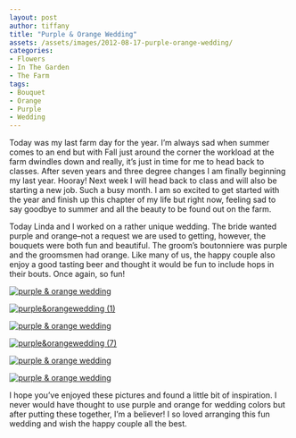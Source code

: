 ```yaml
---
layout: post
author: tiffany
title: "Purple & Orange Wedding"
assets: /assets/images/2012-08-17-purple-orange-wedding/
categories: 
- Flowers
- In The Garden
- The Farm
tags: 
- Bouquet
- Orange
- Purple
- Wedding
---
```


Today was my last farm day for the year. I’m always sad when summer comes to an end but with Fall just around the corner the workload at the farm dwindles down and really, it’s just in time for me to head back to classes. After seven years and three degree changes I am finally beginning my last year. Hooray! Next week I will head back to class and will also be starting a new job. Such a busy month. I am so excited to get started with the year and finish up this chapter of my life but right now, feeling sad to say goodbye to summer and all the beauty to be found out on the farm.

Today Linda and I worked on a rather unique wedding. The bride wanted purple and orange–not a request we are used to getting, however, the bouquets were both fun and beautiful. The groom’s boutonniere was purple and the groomsmen had orange. Like many of us, the happy couple also enjoy a good tasting beer and thought it would be fun to include hops in their bouts. Once again, so fun!

[![purple & orange wedding](jekyll_uploads/2012/08/purpleorangewedding-2-575x382.jpg "purple&orangewedding (2)")](http://www.sweetpeonies.com/2012/08/purple-orange-wedding/purpleorangewedding-2/)

[![](jekyll_uploads/2012/08/purpleorangewedding-1-575x411.jpg "purple&orangewedding (1)")](http://www.sweetpeonies.com/2012/08/purple-orange-wedding/purpleorangewedding-1/)

[![purple & orange wedding](jekyll_uploads/2012/08/purple-orange-weding-575x359.jpg "purple & orange wedding")](http://www.sweetpeonies.com/2012/08/purple-orange-wedding/purple-orange-weding/)

[![](jekyll_uploads/2012/08/purpleorangewedding-7-575x382.jpg "purple&orangewedding (7)")](http://www.sweetpeonies.com/2012/08/purple-orange-wedding/purpleorangewedding-7/)

[![purple & orange wedding](jekyll_uploads/2012/08/purpleorangewedding-5-575x382.jpg "purple&orangewedding (5)")](http://www.sweetpeonies.com/2012/08/purple-orange-wedding/purpleorangewedding-5/)

[![purple & orange wedding](jekyll_uploads/2012/08/purpleorangewedding-6-575x382.jpg "purple&orangewedding (6)")](http://www.sweetpeonies.com/2012/08/purple-orange-wedding/purpleorangewedding-6/)

I hope you’ve enjoyed these pictures and found a little bit of inspiration. I never would have thought to use purple and orange for wedding colors but after putting these together, I’m a believer! I so loved arranging this fun wedding and wish the happy couple all the best.